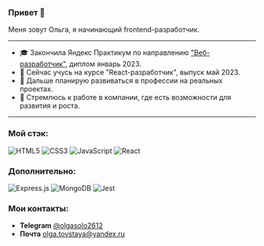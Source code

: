 ### Привет 👋

Меня зовут Ольга, я начинающий frontend-разработчик.

____
- 🎓 Закончила Яндекс Практикум по направлению ["Веб-разработчик"](https://practicum.yandex.ru/web/), диплом январь 2023.
- 🌱 Сейчас учусь на курсе "React-разработчик", выпуск май 2023.
- 💪 Дальше планирую развиваться в профессии на реальных проектах.
- 🚀 Стремлюсь к работе в компании, где есть возможности для развития и роста.

____

### Мой стэк:
![HTML5](https://img.shields.io/badge/html5-%23E34F26.svg?style=for-the-badge&logo=html5&logoColor=white)
![CSS3](https://img.shields.io/badge/css3-%231572B6.svg?style=for-the-badge&logo=css3&logoColor=white)
![JavaScript](https://img.shields.io/badge/javascript-%23323330.svg?style=for-the-badge&logo=javascript&logoColor=%23F7DF1E)
![React](https://img.shields.io/badge/react-%2320232a.svg?style=for-the-badge&logo=react&logoColor=%2361DAFB)

### Дополнительно:
![Express.js](https://img.shields.io/badge/express.js-%23404d59.svg?style=for-the-badge&logo=express&logoColor=%2361DAFB)
![MongoDB](https://img.shields.io/badge/MongoDB-%234ea94b.svg?style=for-the-badge&logo=mongodb&logoColor=white)
![Jest](https://img.shields.io/badge/-jest-%23C21325?style=for-the-badge&logo=jest&logoColor=white)

### Мои контакты:
-  __Telegram__ [@olgasolo2612](https://t.me/olgasolo2612)
-  __Почта__ olga.tovstaya@yandex.ru

<!--
**Olga-Soloveva/Olga-Soloveva** is a ✨ _special_ ✨ repository because its `README.md` (this file) appears on your GitHub profile.

Here are some ideas to get you started:

- 🔭 I’m currently working on ...
- 🌱 I’m currently learning ...
- 👯 I’m looking to collaborate on ...
- 🤔 I’m looking for help with ...
- 💬 Ask me about ...
- 📫 How to reach me: ...
- 😄 Pronouns: ...
- ⚡ Fun fact: ...
-->
